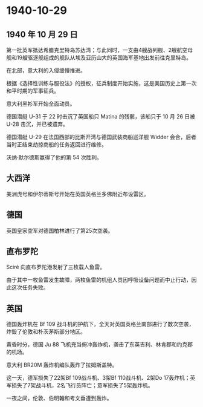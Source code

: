 # 1940-10-29

## 1940 年 10 月 29 日

第一批英军抵达希腊克里特岛苏达湾；与此同时，一支由4艘战列舰、2艘航空母舰和19艘驱逐舰组成的舰队从埃及亚历山大的英国海军基地出发前往克里特岛。

在北部，意大利的入侵缓慢推进。

根据《选择性训练与服役法》的授权，征兵制度开始实施，这是美国历史上第一次和平时期的军事征兵。

意大利黑衫军开始全面动员。

德国潜艇 U-31 于 22 时击沉了英国船只 Matina 的残骸，该船只于 10 月 26
日被 U-28 击沉，并已被遗弃。

德国潜艇 U-29 在法国西部的比斯开湾与德国武装商船巡洋舰 Widder
会合，后者当时正结束劫掠商船的任务返回进行维修。

沃纳·默尔德斯赢得了他的第 54 次胜利。

## 大西洋

美洲虎号和伊尔蒂斯号开始在英国英格兰多佛附近布设雷区。

## 德国

英国皇家空军对德国柏林进行了第25次空袭。

## 直布罗陀

Scirè 向直布罗陀港发射了三枚载人鱼雷。

由于其中一枚鱼雷发生故障，两枚鱼雷的机组人员因呼吸设备问题而中止行动，因此这次任务失败。

## 英国

德国轰炸机在 Bf 109
战斗机的护航下，全天对英国英格兰南部进行了数次空袭，炸毁了伦敦和朴茨茅斯部分地区。

黄昏时分，德国 Ju 88
飞机充当俯冲轰炸机，袭击了东英吉利、林肯郡和约克郡的机场。

意大利 BR20M 轰炸机编队轰炸了拉姆斯盖特。

这一天，德军损失了22架Bf 109战斗机、3架Bf 110战斗机、2架Do
17轰炸机；英军损失了7架战斗机，2名飞行员阵亡；意军损失了5架轰炸机。

一夜之间，伦敦、伯明翰和考文垂遭到轰炸。

